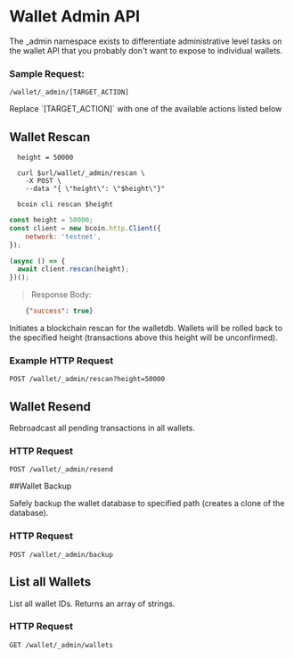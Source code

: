 # Wallet Admin API
The _admin namespace exists to differentiate administrative level tasks on the wallet API that you probably don't want to expose to individual wallets. 

### Sample Request:
`/wallet/_admin/[TARGET_ACTION]`

<aside class="notice">
Replace `[TARGET_ACTION]` with one of the available actions listed below
</aside>

## Wallet Rescan
```shell-vars
  height = 50000
```

```shell-curl
  curl $url/wallet/_admin/rescan \
    -X POST \
    --data "{ \"height\": \"$height\"}"
```

```shell-cli
  bcoin cli rescan $height
```

```javascript
const height = 50000;
const client = new bcoin.http.Client({
    network: 'testnet',
});

(async () => {
  await client.rescan(height);
})();

```

> Response Body:

```json
    {"success": true}
```

Initiates a blockchain rescan for the walletdb. Wallets will be rolled back to the specified height (transactions above this height will be unconfirmed).

### Example HTTP Request
`POST /wallet/_admin/rescan?height=50000`



## Wallet Resend

Rebroadcast all pending transactions in all wallets.

### HTTP Request 

`POST /wallet/_admin/resend` 

##Wallet Backup

Safely backup the wallet database to specified path (creates a clone of the database).

### HTTP Request 

`POST /wallet/_admin/backup` 

## List all Wallets

List all wallet IDs. Returns an array of strings.

### HTTP Request 

`GET /wallet/_admin/wallets`  